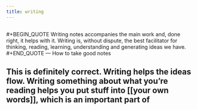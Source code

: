 ```yaml
---
title: writing
---
```


## 
#+BEGIN_QUOTE
Writing notes accompanies the main work and, done right, it helps with it. Writing is, without dispute, the best facilitator for thinking, reading, learning, understanding and generating ideas we have.
#+END_QUOTE
 — How to take good notes
## This is definitely correct. Writing helps the ideas flow. Writing something about what you’re reading helps you put stuff into [[your own words]], which is an important part of
##
